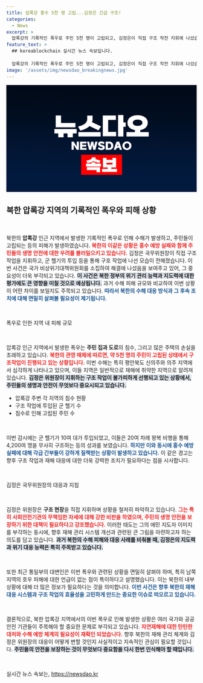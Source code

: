```yaml
---
title: 압록강 홍수 5천 명 고립...김정은 긴급 구조!
categories:
  - News
excerpt: >
  압록강의 기록적인 폭우로 주민 5천 명이 고립되고, 김정은이 직접 구조 작전 지휘에 나섰습니다. 군 헬기 투입으로 4,200명이 구조됐으나, 홍수 예방 실패에 대한 질책이 이어졌습니다. 북한의 재난 대응 현황은 어떤 모습일까요?
feature_text: >
  ## koreablockchain 실시간 뉴스 속보입니다.

  압록강의 기록적인 폭우로 주민 5천 명이 고립되고, 김정은이 직접 구조 작전 지휘에 나섰습니다. 군 헬기 투입으로 4,200명이 구조됐으나, 홍수 예방 실패에 대한 질책이 이어졌습니다. 북한의 재난 대응 현황은 어떤 모습일까요?
image: '/assets/img/newsdao_breakingnews.jpg'
---
```


<p><img src="/assets/img/newsdao_breakingnews.jpg" alt="koreablockchain 속보" /></p>

<h2 data-ke-size="size26">북한 압록강 지역의 기록적인 폭우와 피해 상황</h2>

<p data-ke-size="size16">&nbsp;</p>

<p>북한의 <b>압록강</b> 인근 지역에서 발생한 기록적인 폭우로 인해 수해가 발생하고, 주민들이 고립되는 등의 피해가 발생하였습니다. <b><span style="color: #ee2323;">북한의 이같은 상황은 홍수 예방 실패와 함께 주민들의 생명 안전에 대한 우려를 불러일으키고 있습니다.</span></b> 김정은 국무위원장이 직접 구조 작업을 지휘하고, 군 헬기의 투입 등을 통해 구호 작업에 나선 모습이 전해졌습니다. 이번 사건은 국가 비상위기대책위원회를 소집하여 해결에 나섰음을 보여주고 있어, 그 중요성이 더욱 부각되고 있습니다. <b><span style="background-color: #21538527;">이 사건은 북한 정부의 위기 관리 능력과 지도력에 대한 평가에도 큰 영향을 미칠 것으로 예상됩니다.</span></b> 과거 수해 피해 규모와 비교하여 이번 상황이 어떤 차이를 보일지도 주목되고 있습니다. <b><span style="color: #1a5490;">따라서 북한의 수해 대응 방식과 그 후속 조치에 대해 면밀히 살펴볼 필요성이 제기됩니다.</span></b></p>

<p data-ke-size="size16">&nbsp;</p>

<p>폭우로 인한 지역 내 피해 규모</p>

<p data-ke-size="size16">&nbsp;</p>

<p>압록강 인근 지역에서 발생한 폭우는 <b>주민 집과 도로</b>의 침수, 그리고 많은 주택의 손실을 초래하고 있습니다. <b><span style="color: #ee2323;">북한의 관영 매체에 따르면, 약 5천 명의 주민이 고립된 상태에서 구조작업이 진행되고 있는 상황입니다.</span></b> 이번 수해는 특히 평안북도 신의주와 의주 지역에서 심각하게 나타나고 있으며, 이들 지역은 일반적으로 재해에 취약한 지역으로 알려져 있습니다. <b><span style="background-color: #21538527;">김정은 위원장이 지휘하는 구조 작업이 불가피하게 선행되고 있는 상황에서, 주민들의 생명과 안전이 무엇보다 중요시되고 있습니다.</span></b> </p>

<ul>
  <li>압록강 주변 각 지역의 침수 현황</li>
  <li>구조 작업에 투입된 군 헬기 수</li>
  <li>침수로 인해 고립된 주민 수</li>
</ul>

<p data-ke-size="size16">&nbsp;</p>

<p>이번 감시에는 군 헬기가 10여 대가 투입되었고, 이들은 20여 차례 왕복 비행을 통해 4,200여 명을 무사히 구조하는 등의 성과를 보였습니다. <b><span style="color: #1a5490;">하지만 이와 동시에 홍수 예방 실패에 대해 각급 간부들이 강하게 질책받는 상황이 발생하고 있습니다.</span></b> 이 같은 경고는 향후 구조 작업과 재해 대응에 대한 더욱 강력한 조치가 필요하다는 점을 시사합니다.</p>

<p data-ke-size="size16">&nbsp;</p>

<p>김정은 국무위원장의 대응과 지침</p>

<p data-ke-size="size16">&nbsp;</p>

<p>김정은 위원장은 <b>구조 현장</b>을 직접 지휘하며 상황을 철저히 파악하고 있습니다. <b><span style="color: #ee2323;">그는 특히 사회안전기관의 무책임한 자세에 대해 강한 비판을 하였으며, 주민의 생명 안전을 보장하기 위한 대책이 필요하다고 강조했습니다.</span></b> 이러한 태도는 그의 애민 지도자 이미지를 부각하는 동시에, 향후 재해 관리 시스템 개선과 관련된 큰 그림을 마련하고자 하는 의도를 담고 있습니다. <b><span style="background-color: #21538527;">과거 북한의 수해 피해와 대응 사례를 비춰볼 때, 김정은의 지도력과 위기 대응 능력은 특히 주목받고 있습니다.</span></b> </p>

<p data-ke-size="size16">&nbsp;</p>

<p>또한 최근 통일부의 대변인은 이번 폭우와 관련된 상황을 면밀히 살펴야 하며, 특히 남쪽 지역의 호우 피해에 대한 언급이 없는 점이 특이하다고 설명했습니다. 이는 북한의 내부 상황에 대해 더 많은 정보가 필요하다는 것을 의미합니다. <b><span style="color: #1a5490;">이번 사건은 향후 북한의 재해 대응 시스템과 구조 작업의 효율성을 고민하게 만드는 중요한 이슈로 떠오르고 있습니다.</span></b></p>

<p data-ke-size="size16">&nbsp;</p>

<p>결론적으로, 북한 압록강 지역에서의 이번 폭우로 인해 발생한 상황은 여러 국가와 공공 안전 기관들이 주목해야 할 중요한 문제로 부각되고 있습니다. <b><span style="color: #ee2323;">자연재해에 대한 탄탄한 대처와 수해 예방 체계의 필요성이 재확인 되었습니다.</span></b> 향후 북한의 재해 관리 체계와 김정은 위원장의 대응이 어떻게 변할 것인지 사실적이고 지속적인 관심이 필요할 것입니다. <b><span style="background-color: #21538527;">주민들의 안전을 보장하는 것이 무엇보다 중요함을 다시 한번 인식해야 할 때입니다.</span></b></p>

<p data-ke-size="size16">&nbsp;</p>
실시간 뉴스 속보는, <a href="https://newsdao.kr" rel="dofollow">https://newsdao.kr</a>


